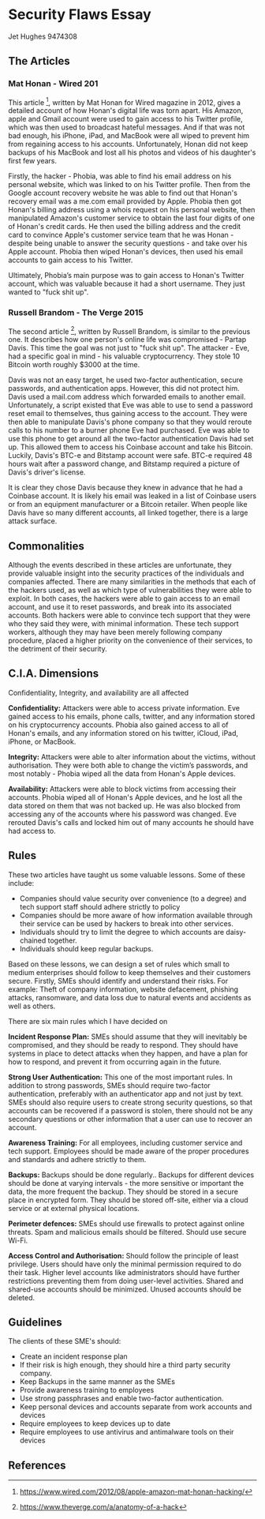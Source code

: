 # Security Flaws Essay

Jet Hughes 9474308

## The Articles
### Mat Honan - Wired 201
This article [^8], written by Mat Honan for Wired magazine in 2012, gives a detailed account of how Honan's digital life was torn apart. His Amazon, apple and Gmail account were used to gain access to his Twitter profile, which was then used to broadcast hateful messages. And if that was not bad enough, his iPhone, iPad, and MacBook were all wiped to prevent him from regaining access to his accounts. Unfortunately, Honan did not keep backups of his MacBook and lost all his photos and videos of his daughter's first few years.

Firstly, the hacker - Phobia, was able to find his email address on his personal website, which was linked to on his Twitter profile. Then from the Google account recovery website he was able to find out that Honan's recovery email was a me.com email provided by Apple. Phobia then got Honan's billing address using a whois request on his personal website, then manipulated Amazon's customer service to obtain the last four digits of one of Honan's credit cards. He then used the billing address and the credit card to convince Apple's customer service team that he was Honan - despite being unable to answer the security questions - and take over his Apple account. Phobia then wiped Honan's devices, then used his email accounts to gain access to his Twitter.

Ultimately, Phobia’s main purpose was to gain access to Honan's Twitter account, which was valuable because it had a short username. They just wanted to "fuck shit up".

### Russell Brandom - The Verge 2015
The second article [^7], written by Russell Brandom, is similar to the previous one. It describes how one person's online life was compromised - Partap Davis. This time the goal was not just to "fuck shit up". The attacker - Eve, had a specific goal in mind - his valuable cryptocurrency. They stole 10 Bitcoin worth roughly $3000 at the time. 

Davis was not an easy target, he used two-factor authentication, secure passwords, and authentication apps. However, this did not protect him. Davis used a mail.com address which forwarded emails to another email. Unfortunately, a script existed that Eve was able to use to send a password reset email to themselves, thus gaining access to the account. They were then able to manipulate Davis's phone company so that they would reroute calls to his number to a burner phone Eve had purchased. Eve was able to use this phone to get around all the two-factor authentication Davis had set up. This allowed them to access his Coinbase account and take his Bitcoin. Luckily, Davis's BTC-e and Bitstamp account were safe. BTC-e required 48 hours wait after a password change, and Bitstamp required a picture of Davis's driver's license.

It is clear they chose Davis because they knew in advance that he had a Coinbase account. It is likely his email was leaked in a list of Coinbase users or from an equipment manufacturer or a Bitcoin retailer. When people like Davis have so many different accounts, all linked together, there is a large attack surface.

## Commonalities
Although the events described in these articles are unfortunate, they provide valuable insight into the security practices of the individuals and companies affected. There are many similarities in the methods that each of the hackers used, as well as which type of vulnerabilities they were able to exploit. In both cases, the hackers were able to gain access to an email account, and use it to reset passwords, and break into its associated accounts. Both hackers were able to convince tech support that they were who they said they were, with minimal information. These tech support workers, although they may have been merely following company procedure, placed a higher priority on the convenience of their services, to the detriment of their security. 

## C.I.A. Dimensions
Confidentiality, Integrity, and availability are all affected

**Confidentiality:** Attackers were able to access private information. Eve gained access to his emails, phone calls, twitter, and any information stored on his cryptocurrency accounts. Phobia also gained access to all of Honan's emails, and any information stored on his twitter, iCloud, iPad, iPhone, or MacBook.

**Integrity:** Attackers were able to alter information about the victims, without authorisation. They were both able to change the victim’s passwords, and most notably - Phobia wiped all the data from Honan's Apple devices.

**Availability:** Attackers were able to block victims from accessing their accounts. Phobia wiped all of Honan's Apple devices, and he lost all the data stored on them that was not backed up. He was also blocked from accessing any of the accounts where his password was changed. Eve rerouted Davis's calls and locked him out of many accounts he should have had access to.

## Rules
These two articles have taught us some valuable lessons. Some of these include:
- Companies should value security over convenience (to a degree) and tech support staff should adhere strictly to policy
- Companies should be more aware of how information available through their service can be used by hackers to break into other services.
- Individuals should try to limit the degree to which accounts are daisy-chained together.
- Individuals should keep regular backups.

Based on these lessons, we can design a set of rules which small to medium enterprises should follow to keep themselves and their customers secure. Firstly, SMEs should identify and understand their risks. For example: Theft of company information, website defacement, phishing attacks, ransomware, and data loss due to natural events and accidents as well as others.

There are six main rules which I have decided on

**Incident Response Plan:** SMEs should assume that they will inevitably be compromised, and they should be ready to respond. They should have systems in place to detect attacks when they happen, and have a plan for how to respond, and prevent it from occurring again in the future. 

**Strong User Authentication:** This one of the most important rules. In addition to strong passwords, SMEs should require two-factor authentication, preferably with an authenticator app and not just by text. SMEs should also require users to create strong security questions, so that accounts can be recovered if a password is stolen, there should not be any secondary questions or other information that a user can use to recover an account.

**Awareness Training:** For all employees, including customer service and tech support. Employees should be made aware of the proper procedures and standards and adhere strictly to them.

**Backups:** Backups should be done regularly.. Backups for different devices should be done at varying intervals - the more sensitive or important the data, the more frequent the backup. They should be stored in a secure place in encrypted form. They should be stored off-site, either via a cloud service or at external physical locations.

**Perimeter defences:** SMEs should use firewalls to protect against online threats. Spam and malicious emails should be filtered. Should use secure Wi-Fi.

**Access Control and Authorisation:** Should follow the principle of least privilege. Users should have only the minimal permission required to do their task. Higher level accounts like administrators should have further restrictions preventing them from doing user-level activities. Shared and shared-use accounts should be minimized. Unused accounts should be deleted.

## Guidelines
The clients of these SME's should:
- Create an incident response plan
- If their risk is high enough, they should hire a third party security company.
- Keep Backups in the same manner as the SMEs
- Provide awareness training to employees
- Use strong passphrases and enable two-factor authentication.
- Keep personal devices and accounts separate from work accounts and devices
- Require employees to keep devices up to date
- Require employees to use antivirus and antimalware tools on their devices

## References
[^1]: https://www.cisecurity.org/wp-content/uploads/2017/09/CIS-Controls-Guide-for-SMEs.pdf
[^2]: https://support.google.com/a/answer/7587183?hl=en
[^3]: https://support.google.com/a/answer/9211704?hl=en
[^4]: https://gblogs.cisco.com/ca/2019/11/08/baseline-cybersecurity-controls-for-small-and-medium-organizations/
[^5]: https://www.cisecurity.org/controls/cis-controls-list
[^6]: https://cyber.gc.ca/en/guidance/baseline-cyber-security-controls-small-and-medium-organizations
[^7]: https://www.theverge.com/a/anatomy-of-a-hack
[^8]: https://www.wired.com/2012/08/apple-amazon-mat-honan-hacking/
